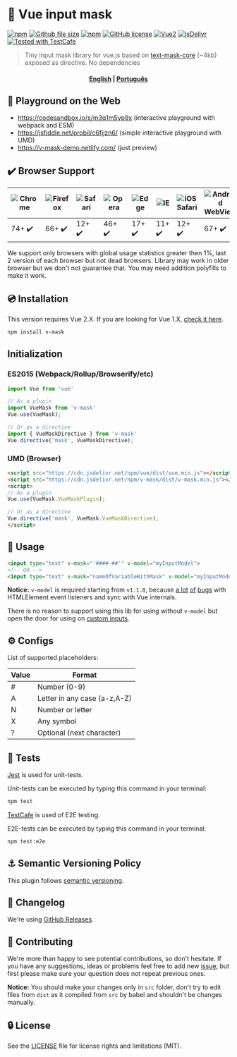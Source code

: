 # :abcd: Vue input mask 
[![npm](https://img.shields.io/npm/v/v-mask.svg)](https://www.npmjs.com/package/v-mask)
[![Github file size](https://img.shields.io/github/size/probil/v-mask/dist/v-mask.min.js.svg)](https://raw.githubusercontent.com/probil/v-mask/master/dist/v-mask.min.js)
[![npm](https://img.shields.io/npm/dm/v-mask.svg)](https://www.npmjs.com/package/v-mask)
[![GitHub license](https://img.shields.io/badge/license-MIT-blue.svg)](https://raw.githubusercontent.com/probil/v-mask/master/LICENSE)
[![Vue2](https://img.shields.io/badge/Vue-2.x-brightgreen.svg)](https://vuejs.org/)
[![jsDelivr](https://data.jsdelivr.com/v1/package/npm/v-mask/badge?style=rounded)](https://www.jsdelivr.com/package/npm/v-mask)
[![Tested with TestCafe](https://img.shields.io/badge/tested%20with-TestCafe-2fa4cf.svg)](https://github.com/DevExpress/testcafe)

> Tiny input mask library for vue.js based on [text-mask-core](https://github.com/text-mask/text-mask/tree/master/core) (~4kb) exposed as directive. No dependencies

<div align="center">
  <h4>
    <strong>
      <a href="https://github.com/probil/v-mask/blob/master/README.md">English</a>
    </strong>  
    <span> | </span>
    <a href="https://github.com/probil/v-mask/blob/master/README-pt.md">Português</a>
  </h4>
</div>

## :art: Playground on the Web

- https://codesandbox.io/s/m3q1m5yp9x (interactive playground with webpack and ESM)
- https://jsfiddle.net/probil/c6fjjzn6/ (simple interactive playground with UMD)
- https://v-mask-demo.netlify.com/ (just preview)


## :heavy_check_mark: Browser Support

|![Chrome](https://raw.github.com/alrra/browser-logos/master/src/chrome/chrome_48x48.png) | ![Firefox](https://raw.github.com/alrra/browser-logos/master/src/firefox/firefox_48x48.png) | ![Safari](https://raw.github.com/alrra/browser-logos/master/src/safari/safari_48x48.png) | ![Opera](https://raw.github.com/alrra/browser-logos/master/src/opera/opera_48x48.png) | ![Edge](https://raw.github.com/alrra/browser-logos/master/src/edge/edge_48x48.png) | ![IE](https://raw.github.com/alrra/browser-logos/master/src/archive/internet-explorer_9-11/internet-explorer_9-11_48x48.png) | ![iOS Safari](https://raw.github.com/alrra/browser-logos/master/src/safari-ios/safari-ios_48x48.png) | ![Android WebView](https://raw.github.com/alrra/browser-logos/master/src/android-webview-beta/android-webview-beta_48x48.png) | ![Android WebView](https://raw.github.com/alrra/browser-logos/master/src/samsung-internet/samsung-internet_48x48.png)
| --- | --- | --- | --- | --- | --- | --- | --- | --- |
| 74+ :heavy_check_mark: | 66+ :heavy_check_mark:  | 12+ :heavy_check_mark: | 46+ :heavy_check_mark: | 17+ :heavy_check_mark: | 11+ :heavy_check_mark: | 12+ :heavy_check_mark: | 67+ :heavy_check_mark: | 8.2+ :heavy_check_mark:

We support only browsers with global usage statistics greater then 1%, last 2 version of each browser but not dead browsers. Library may work in older browser but we don't not guarantee that. You may need addition polyfills to make it work. 


## :cd: Installation

This version requires Vue 2.X. If you are looking for Vue 1.X, [check it here](https://github.com/probil/v-mask/tree/vue-1.x).

```sh
npm install v-mask
```

## Initialization

### ES2015 (Webpack/Rollup/Browserify/etc)

```javascript
import Vue from 'vue'

// As a plugin
import VueMask from 'v-mask'
Vue.use(VueMask);

// Or as a directive
import { VueMaskDirective } from 'v-mask'
Vue.directive('mask', VueMaskDirective);
```

### UMD (Browser)

```html
<script src="https://cdn.jsdelivr.net/npm/vue/dist/vue.min.js"></script>
<script src="https://cdn.jsdelivr.net/npm/v-mask/dist/v-mask.min.js"></script>
<script>
// As a plugin
Vue.use(VueMask.VueMaskPlugin);

// Or as a directive
Vue.directive('mask', VueMask.VueMaskDirective);
</script>
```

## :rocket: Usage

```html
<input type="text" v-mask="'####-##'" v-model="myInputModel">
<!-- OR -->
<input type="text" v-mask="nameOfVariableWithMask" v-model="myInputModel">
```
**Notice:** `v-model` is required starting from `v1.1.0`, because [a lot](https://github.com/probil/v-mask/issues/16) [of](https://github.com/probil/v-mask/issues/30) [bugs](https://github.com/probil/v-mask/issues/29) with HTMLElement event listeners and sync with Vue internals.

There is no reason to support using this lib for using without `v-model` but open the door for using on [custom inputs](http://vuejs.org/v2/guide/components.html#Form-Input-Components-using-Custom-Events).

## :gear: Configs

List of supported placeholders:

| Value | Format                       |
|-------|------------------------------|
| #     | Number (0-9)                 |
| A     | Letter in any case (a-z,A-Z) |
| N     | Number or letter             |
| X     | Any symbol                   |
| ?     | Optional (next character)    |

## :syringe: Tests

[Jest](https://github.com/facebook/jest) is used for unit-tests.

Unit-tests can be executed by typing this command in your terminal:

```bash
npm test
```

[TestCafe](https://github.com/DevExpress/testcafe) is used of E2E testing.

E2E-tests can be executed by typing this command in your terminal:

```bash
npm test:e2e
```

## :anchor: Semantic Versioning Policy

This plugin follows [semantic versioning](http://semver.org/).

## :newspaper: Changelog

We're using [GitHub Releases](https://github.com/probil/v-mask/releases).

## :beers: Contributing

We're more than happy to see potential contributions, so don't hesitate. If you have any suggestions, ideas or problems feel free to add new [issue](https://github.com/probil/v-mask/issues), but first please make sure your question does not repeat previous ones.

**Notice:** You should make your changes only in `src` folder, don't try to edit files from `dist` as it compiled from `src` by babel and shouldn't be changes manually.

## :lock: License

See the [LICENSE](LICENSE) file for license rights and limitations (MIT).
